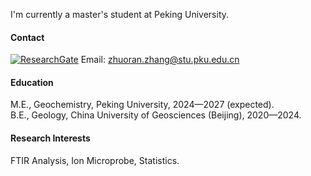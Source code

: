 I'm currently a master's student at Peking University.

#### Contact
[![ResearchGate](https://img.shields.io/badge/research_gate-%2300CCBB?style=for-the-badge&logo=researchgate&logoColor=white)](https://www.researchgate.net/profile/Zhuoran-Zhang-21?ev=hdr_xprf)
Email: zhuoran.zhang@stu.pku.edu.cn

#### Education
M.E., Geochemistry, Peking University, 2024—2027 (expected).\
B.E., Geology, China University of Geosciences (Beijing), 2020—2024.

#### Research Interests
FTIR Analysis, Ion Microprobe, Statistics.


